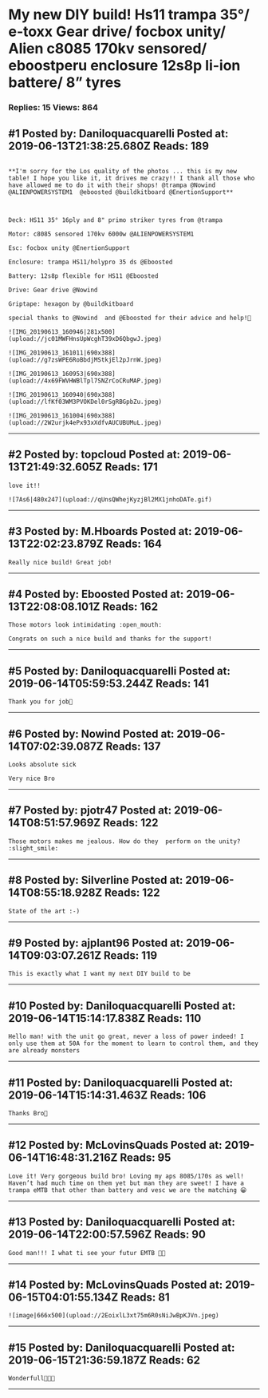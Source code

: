 # My new DIY build! Hs11 trampa 35°/ e-toxx Gear drive/ focbox unity/ Alien c8085 170kv sensored/ eboostperu enclosure 12s8p li-ion battere/ 8&rdquo; tyres

### Replies: 15 Views: 864

## \#1 Posted by: Daniloquacquarelli Posted at: 2019-06-13T21:38:25.680Z Reads: 189

```

**I'm sorry for the Los quality of the photos ... this is my new table! I hope you like it, it drives me crazy!! I thank all those who have allowed me to do it with their shops! @trampa @Nowind @ALIENPOWERSYSTEM1  @eboosted @buildkitboard @EnertionSupport** 



Deck: HS11 35° 16ply and 8" primo striker tyres from @trampa 

Motor: c8085 sensored 170kv 6000w @ALIENPOWERSYSTEM1 

Esc: focbox unity @EnertionSupport

Enclosure: trampa HS11/holypro 35 ds @Eboosted 

Battery: 12s8p flexible for HS11 @Eboosted 

Drive: Gear drive @Nowind

Griptape: hexagon by @buildkitboard

special thanks to @Nowind  and @Eboosted for their advice and help!🙏

![IMG_20190613_160946|281x500](upload://jc01MWFHnsUpWcghT39xD6QbgwJ.jpeg) 

![IMG_20190613_161011|690x388](upload://g7zsWPE6RoBbdjMStkjEl2pJrnW.jpeg) 

![IMG_20190613_160953|690x388](upload://4x69FWVHWBlTpl7SNZrCoCRuMAP.jpeg) 

![IMG_20190613_160940|690x388](upload://lfKf03WM3PVOKDel0rSgRBGpbZu.jpeg) 

![IMG_20190613_161004|690x388](upload://2W2urjk4ePx93xXdfvAUCUBUMuL.jpeg)
```

---
## \#2 Posted by: topcloud Posted at: 2019-06-13T21:49:32.605Z Reads: 171

```
love it!!

![7As6|480x247](upload://qUnsQWhejKyzjBl2MX1jnhoDATe.gif)
```

---
## \#3 Posted by: M.Hboards Posted at: 2019-06-13T22:02:23.879Z Reads: 164

```
Really nice build! Great job!
```

---
## \#4 Posted by: Eboosted Posted at: 2019-06-13T22:08:08.101Z Reads: 162

```
Those motors look intimidating :open_mouth:

Congrats on such a nice build and thanks for the support!
```

---
## \#5 Posted by: Daniloquacquarelli Posted at: 2019-06-14T05:59:53.244Z Reads: 141

```
Thank you for job🤯
```

---
## \#6 Posted by: Nowind Posted at: 2019-06-14T07:02:39.087Z Reads: 137

```
Looks absolute sick

Very nice Bro
```

---
## \#7 Posted by: pjotr47 Posted at: 2019-06-14T08:51:57.969Z Reads: 122

```
Those motors makes me jealous. How do they  perform on the unity? :slight_smile:
```

---
## \#8 Posted by: Silverline Posted at: 2019-06-14T08:55:18.928Z Reads: 122

```
State of the art :-)
```

---
## \#9 Posted by: ajplant96 Posted at: 2019-06-14T09:03:07.261Z Reads: 119

```
This is exactly what I want my next DIY build to be
```

---
## \#10 Posted by: Daniloquacquarelli Posted at: 2019-06-14T15:14:17.838Z Reads: 110

```
Hello man! with the unit go great, never a loss of power indeed! I only use them at 50A for the moment to learn to control them, and they are already monsters
```

---
## \#11 Posted by: Daniloquacquarelli Posted at: 2019-06-14T15:14:31.463Z Reads: 106

```
Thanks Bro🤯
```

---
## \#12 Posted by: McLovinsQuads Posted at: 2019-06-14T16:48:31.216Z Reads: 95

```
Love it! Very gorgeous build bro! Loving my aps 8085/170s as well! Haven’t had much time on them yet but man they are sweet! I have a trampa eMTB that other than battery and vesc we are the matching 😁
```

---
## \#13 Posted by: Daniloquacquarelli Posted at: 2019-06-14T22:00:57.596Z Reads: 90

```
Good man!!! I what ti see your futur EMTB 💪🤩
```

---
## \#14 Posted by: McLovinsQuads Posted at: 2019-06-15T04:01:55.134Z Reads: 81

```
![image|666x500](upload://2EoixlL3xt75m6R0sNiJwBpKJVn.jpeg)
```

---
## \#15 Posted by: Daniloquacquarelli Posted at: 2019-06-15T21:36:59.187Z Reads: 62

```
Wonderfull🤯🤯🤯
```

---

